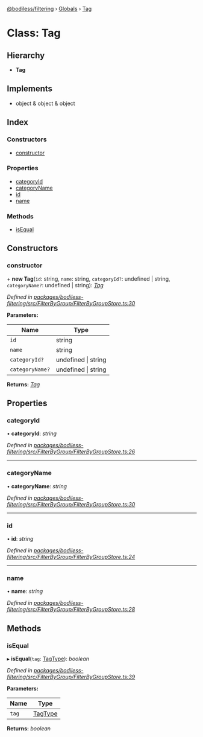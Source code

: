[@bodiless/filtering](../README.md) › [Globals](../globals.md) › [Tag](tag.md)

# Class: Tag

## Hierarchy

* **Tag**

## Implements

* object & object & object

## Index

### Constructors

* [constructor](tag.md#constructor)

### Properties

* [categoryId](tag.md#categoryid)
* [categoryName](tag.md#categoryname)
* [id](tag.md#id)
* [name](tag.md#name)

### Methods

* [isEqual](tag.md#isequal)

## Constructors

###  constructor

\+ **new Tag**(`id`: string, `name`: string, `categoryId?`: undefined | string, `categoryName?`: undefined | string): *[Tag](tag.md)*

*Defined in [packages/bodiless-filtering/src/FilterByGroup/FilterByGroupStore.ts:30](https://github.com/johnsonandjohnson/Bodiless-JS/blob/6e712074/packages/bodiless-filtering/src/FilterByGroup/FilterByGroupStore.ts#L30)*

**Parameters:**

Name | Type |
------ | ------ |
`id` | string |
`name` | string |
`categoryId?` | undefined &#124; string |
`categoryName?` | undefined &#124; string |

**Returns:** *[Tag](tag.md)*

## Properties

###  categoryId

• **categoryId**: *string*

*Defined in [packages/bodiless-filtering/src/FilterByGroup/FilterByGroupStore.ts:26](https://github.com/johnsonandjohnson/Bodiless-JS/blob/6e712074/packages/bodiless-filtering/src/FilterByGroup/FilterByGroupStore.ts#L26)*

___

###  categoryName

• **categoryName**: *string*

*Defined in [packages/bodiless-filtering/src/FilterByGroup/FilterByGroupStore.ts:30](https://github.com/johnsonandjohnson/Bodiless-JS/blob/6e712074/packages/bodiless-filtering/src/FilterByGroup/FilterByGroupStore.ts#L30)*

___

###  id

• **id**: *string*

*Defined in [packages/bodiless-filtering/src/FilterByGroup/FilterByGroupStore.ts:24](https://github.com/johnsonandjohnson/Bodiless-JS/blob/6e712074/packages/bodiless-filtering/src/FilterByGroup/FilterByGroupStore.ts#L24)*

___

###  name

• **name**: *string*

*Defined in [packages/bodiless-filtering/src/FilterByGroup/FilterByGroupStore.ts:28](https://github.com/johnsonandjohnson/Bodiless-JS/blob/6e712074/packages/bodiless-filtering/src/FilterByGroup/FilterByGroupStore.ts#L28)*

## Methods

###  isEqual

▸ **isEqual**(`tag`: [TagType](../globals.md#tagtype)): *boolean*

*Defined in [packages/bodiless-filtering/src/FilterByGroup/FilterByGroupStore.ts:39](https://github.com/johnsonandjohnson/Bodiless-JS/blob/6e712074/packages/bodiless-filtering/src/FilterByGroup/FilterByGroupStore.ts#L39)*

**Parameters:**

Name | Type |
------ | ------ |
`tag` | [TagType](../globals.md#tagtype) |

**Returns:** *boolean*
